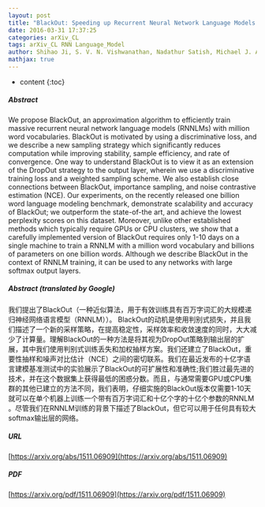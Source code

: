```yaml
---
layout: post
title: "BlackOut: Speeding up Recurrent Neural Network Language Models With Very Large Vocabularies"
date: 2016-03-31 17:37:25
categories: arXiv_CL
tags: arXiv_CL RNN Language_Model
author: Shihao Ji, S. V. N. Vishwanathan, Nadathur Satish, Michael J. Anderson, Pradeep Dubey
mathjax: true
---
```


* content
{:toc}

##### Abstract
We propose BlackOut, an approximation algorithm to efficiently train massive recurrent neural network language models (RNNLMs) with million word vocabularies. BlackOut is motivated by using a discriminative loss, and we describe a new sampling strategy which significantly reduces computation while improving stability, sample efficiency, and rate of convergence. One way to understand BlackOut is to view it as an extension of the DropOut strategy to the output layer, wherein we use a discriminative training loss and a weighted sampling scheme. We also establish close connections between BlackOut, importance sampling, and noise contrastive estimation (NCE). Our experiments, on the recently released one billion word language modeling benchmark, demonstrate scalability and accuracy of BlackOut; we outperform the state-of-the art, and achieve the lowest perplexity scores on this dataset. Moreover, unlike other established methods which typically require GPUs or CPU clusters, we show that a carefully implemented version of BlackOut requires only 1-10 days on a single machine to train a RNNLM with a million word vocabulary and billions of parameters on one billion words. Although we describe BlackOut in the context of RNNLM training, it can be used to any networks with large softmax output layers.

##### Abstract (translated by Google)
我们提出了BlackOut（一种近似算法，用于有效训练具有百万字词汇的大规模递归神经网络语言模型（RNNLM））。 BlackOut的动机是使用判别式损失，并且我们描述了一个新的采样策略，在提高稳定性，采样效率和收敛速度的同时，大大减少了计算量。理解BlackOut的一种方法是将其视为DropOut策略到输出层的扩展，其中我们使用判别式训练丢失和加权抽样方案。我们还建立了BlackOut，重要性抽样和噪声对比估计（NCE）之间的密切联系。我们在最近发布的十亿字语言建模基准测试中的实验展示了BlackOut的可扩展性和准确性;我们胜过最先进的技术，并在这个数据集上获得最低的困惑分数。而且，与通常需要GPU或CPU集群的其他已建立的方法不同，我们表明，仔细实施的BlackOut版本仅需要1-10天就可以在单个机器上训练一个带有百万字词汇和十亿个字的十亿个参数的RNNLM 。尽管我们在RNNLM训练的背景下描述了BlackOut，但它可以用于任何具有较大softmax输出层的网络。

##### URL
[https://arxiv.org/abs/1511.06909](https://arxiv.org/abs/1511.06909)

##### PDF
[https://arxiv.org/pdf/1511.06909](https://arxiv.org/pdf/1511.06909)

